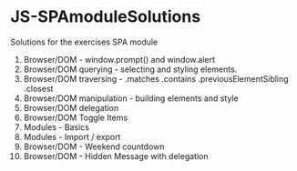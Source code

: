 # JS-SPAmoduleSolutions

Solutions for the exercises SPA module

1. Browser/DOM - window.prompt() and window.alert
2. Browser/DOM querying - selecting and styling elements.
3. Browser/DOM traversing - .matches .contains .previousElementSibling .closest
4. Browser/DOM manipulation - building elements and style
5. Browser/DOM delegation
6. Browser/DOM Toggle Items
7. Modules - Basics
8. Modules - Import / export
9. Browser/DOM - Weekend countdown
10. Browser/DOM - Hidden Message with delegation
